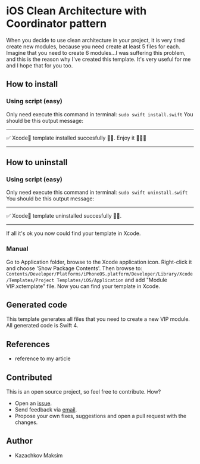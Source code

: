 # iOS Clean Architecture with Coordinator pattern

When you decide to use clean architecture in your project, it is very tired create new modules, because you need create at least 5 files for each. Imagine that you need to create 6 modules...I was suffering this problem, and this is the reason why I've created this template. It's very useful for me and I hope that for you too.

## How to install

### Using script (easy)
Only need execute this command in terminal:  `sudo swift install.swift`
You should be this output message:
************************************
✅ Xcode🔨 template installed succesfully 👌🏻. Enjoy it 👨🏻‍💻
************************************

## How to uninstall

### Using script (easy)
Only need execute this command in terminal:  `sudo swift uninstall.swift`
You should be this output message:

************************************
✅ Xcode🔨 template uninstalled succesfully 👌🏻.
************************************

If all it's ok you now could find your template in Xcode.

### Manual
Go to Application folder, browse to the Xcode application icon. Right-click it and choose 'Show Package Contents'. Then browse to:
`Contents/Developer/Platforms/iPhoneOS.platform/Developer/Library/Xcode/Templates/Project Templates/iOS/Application` and add "Module VIP.xctemplate" file. Now you can find your template in Xcode.


## Generated code
This template generates all files that you need to create a new VIP module. All generated code is Swift 4.

## References
- reference to my article

## Contributed
This is an open source project, so feel free to contribute. How?

- Open an [issue](link).
- Send feedback via [email](maksimkn.94@gmail.com).
- Propose your own fixes, suggestions and open a pull request with the changes.

## Author

* Kazachkov Maksim
